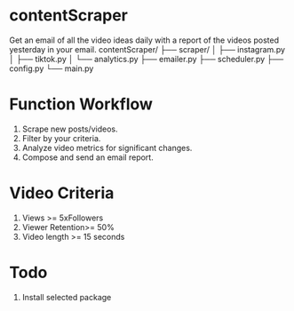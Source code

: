 # contentScraper
Get an email of all the video ideas daily with a report of the videos posted yesterday in your email.
contentScraper/
├── scraper/
│   ├── instagram.py
│   ├── tiktok.py
│   └── analytics.py
├── emailer.py
├── scheduler.py
├── config.py
└── main.py

# Function Workflow
1. Scrape new posts/videos.
2. Filter by your criteria.
3. Analyze video metrics for significant changes.
4. Compose and send an email report.

# Video Criteria
1. Views >= 5xFollowers
2. Viewer Retention>= 50%
3. Video length >= 15 seconds

# Todo
1. Install selected package
